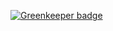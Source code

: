 
[![Greenkeeper badge](https://badges.greenkeeper.io/lockround/planner.svg)](https://greenkeeper.io/)
